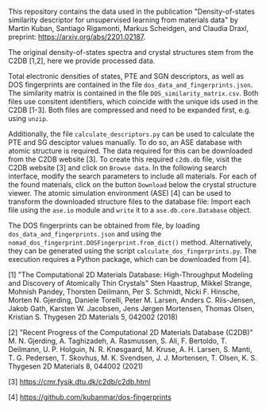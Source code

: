 This repository contains the data used in the publication "Density-of-states similarity descriptor for unsupervised learning from materials data" by Martin Kuban, Santiago Rigamonti, Markus Scheidgen, and Claudia Draxl, preprint: https://arxiv.org/abs/2201.02187.

The original density-of-states spectra and crystal structures stem from the C2DB [1,2], here we provide processed data.

Total electronic densities of states, PTE and SGN descriptors, as well as DOS fingerprints are contained in the file `dos_data_and_fingerprints.json`. The similarity matrix is contained in the file `DOS_similarity_matrix.csv`. Both files use consitent identifiers, which coincide with the unique ids used in the C2DB [1-3]. Both files are compressed and need to be expanded first, e.g. using `unzip`.

Additionally, the file `calculate_descriptors.py` can be used to calculate the PTE and SG desciptor values manually. To do so, an ASE database with atomic structure is required. The data required for this can be downloaded from the C2DB website [3]. To create this required `c2db.db` file, visit the C2DB website [3] and click on `Browse data`. In the following search interface, modify the search parameters to include all materials. For each of the found materials, click on the button `Download` below the crystal structure viewer. The atomic simulation environment (ASE) [4] can be used to transform the downloaded structure files to the database file: Import each file using the `ase.io` module and `write` it to a `ase.db.core.Database` object.

The DOS fingerprints can be obtained from file, by loading `dos_data_and_fingerprints.json` and using the `nomad_dos_fingerprint.DOSFingerprint.from_dict()` method. Alternatively, they can be generated using the script `calculate_dos_fingerprints.py`. The execution requires a Python package, which can be downloaded from [4]. 

[1] "The Computational 2D Materials Database: High-Throughput Modeling and Discovery of Atomically Thin Crystals"
Sten Haastrup, Mikkel Strange, Mohnish Pandey, Thorsten Deilmann, Per S. Schmidt, Nicki F. Hinsche, Morten N. Gjerding, Daniele Torelli, Peter M. Larsen, Anders C. Riis-Jensen, Jakob Gath, Karsten W. Jacobsen, Jens Jørgen Mortensen, Thomas Olsen, Kristian S. Thygesen
2D Materials 5, 042002 (2018)

[2] "Recent Progress of the Computational 2D Materials Database (C2DB)"
M. N. Gjerding, A. Taghizadeh, A. Rasmussen, S. Ali, F. Bertoldo, T. Deilmann, U. P. Holguin, N. R. Knøsgaard, M. Kruse, A. H. Larsen, S. Manti, T. G. Pedersen, T. Skovhus, M. K. Svendsen, J. J. Mortensen, T. Olsen, K. S. Thygesen
2D Materials 8, 044002 (2021)

[3] https://cmr.fysik.dtu.dk/c2db/c2db.html

[4] https://github.com/kubanmar/dos-fingerprints